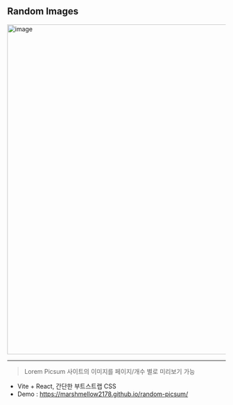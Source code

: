 ## Random Images
<img width="915" height="761" alt="image" src="https://github.com/user-attachments/assets/440912c7-60bb-42d7-a34d-d511d904e49f" />

---

> Lorem Picsum 사이트의 이미지를 페이지/개수 별로 미리보기 가능 
- Vite + React, 간단한 부트스트랩 CSS
- Demo : https://marshmellow2178.github.io/random-picsum/

